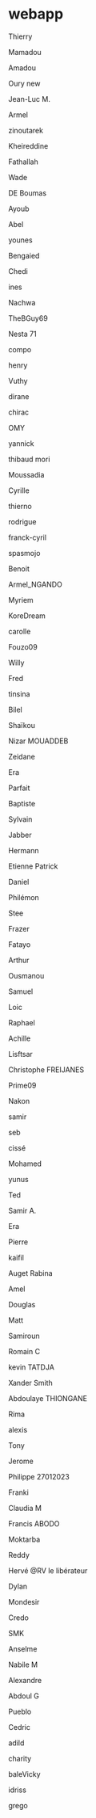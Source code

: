 # webapp
Thierry

Mamadou

Amadou

Oury new

Jean-Luc M.

Armel

zinoutarek

Kheireddine

Fathallah

Wade

DE Boumas

Ayoub

Abel

younes

Bengaied

Chedi

ines

Nachwa 

TheBGuy69

Nesta 71

compo

henry

Vuthy

dirane

chirac	

OMY

yannick

thibaud mori

Moussadia

Cyrille

thierno

rodrigue

franck-cyril

spasmojo

Benoit

Armel_NGANDO

Myriem

KoreDream

carolle

Fouzo09

Willy 

Fred

tinsina

Bilel

Shaïkou

Nizar MOUADDEB

Zeidane

Era

Parfait 

Baptiste

Sylvain

Jabber

Hermann

Etienne Patrick

Daniel

Philémon

Stee

Frazer 

Fatayo

Arthur

Ousmanou

Samuel

Loic

Raphael

Achille

Lisftsar

Christophe FREIJANES

Prime09

Nakon

samir

seb

cissé

Mohamed

yunus

Ted

Samir A.

Era

Pierre

kaifil

Auget Rabina

Amel

Douglas

Matt

Samiroun

Romain C

kevin TATDJA

Xander Smith

Abdoulaye THIONGANE

Rima

alexis

Tony

Jerome

Philippe 27012023

Franki

Claudia M

Francis ABODO

Moktarba

Reddy

Hervé @RV le libérateur

Dylan

Mondesir

Credo

SMK

Anselme

Nabile M

Alexandre

Abdoul G

Pueblo

Cedric

adild

charity

baleVicky

idriss

grego
